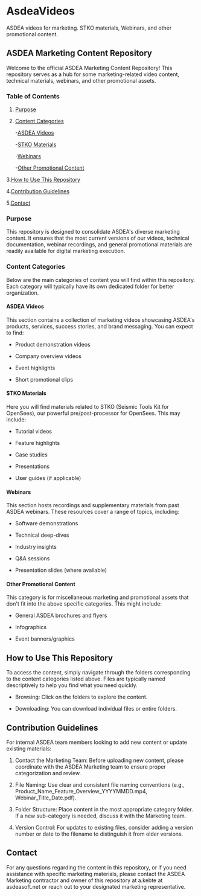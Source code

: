 # AsdeaVideos
ASDEA videos for marketing. STKO materials, Webinars, and other promotional content.
## ASDEA Marketing Content Repository 

Welcome to the official ASDEA Marketing Content Repository! This repository serves as a hub for some marketing-related video content, technical materials, webinars, and other promotional assets. 

### Table of Contents 

1. [Purpose](https://github.com/trovaseo/AsdeaVideos/edit/main/README.md#purpose)

2. [Content Categories](https://github.com/trovaseo/AsdeaVideos/edit/main/README.md#content-categories)

	-[ASDEA Videos](https://github.com/trovaseo/AsdeaVideos/edit/main/README.md#asdea-videos)

	-[STKO Materials](https://github.com/trovaseo/AsdeaVideos/edit/main/README.md#stko-materials) 

	-[Webinars](https://github.com/trovaseo/AsdeaVideos/edit/main/README.md#webinars) 

	-[Other Promotional Content](https://github.com/trovaseo/AsdeaVideos/edit/main/README.md#other-promotional-content)

3.[How to Use This Repository](https://github.com/trovaseo/AsdeaVideos/edit/main/README.md#how-to-use-this-repository) 

4.[Contribution Guidelines](https://github.com/trovaseo/AsdeaVideos/edit/main/README.md#contribution-guidelines) 

5.[Contact](https://github.com/trovaseo/AsdeaVideos/edit/main/README.md#contact)  

### Purpose 

This repository is designed to consolidate ASDEA's diverse marketing content. It ensures that the most current versions of our videos, technical documentation, webinar recordings, and general promotional materials are readily available for digital marketing execution. 

### Content Categories 

Below are the main categories of content you will find within this repository. Each category will typically have its own dedicated folder for better organization. 

#### ASDEA Videos 

This section contains a collection of marketing videos showcasing ASDEA's products, services, success stories, and brand messaging. You can expect to find: 

* Product demonstration videos 

* Company overview videos 

* Event highlights 

* Short promotional clips 

#### STKO Materials 

Here you will find materials related to STKO (Seismic Tools Kit for OpenSees), our powerful pre/post-processor for OpenSees. This may include: 

* Tutorial videos 

* Feature highlights 

* Case studies 

* Presentations 

* User guides (if applicable) 

#### Webinars 

This section hosts recordings and supplementary materials from past ASDEA webinars. These resources cover a range of topics, including: 

* Software demonstrations 

* Technical deep-dives 

* Industry insights 

* Q&A sessions 

* Presentation slides (where available) 

#### Other Promotional Content 

This category is for miscellaneous marketing and promotional assets that don't fit into the above specific categories. This might include: 

* General ASDEA brochures and flyers 

* Infographics 

* Event banners/graphics 

## How to Use This Repository 

To access the content, simply navigate through the folders corresponding to the content categories listed above. Files are typically named descriptively to help you find what you need quickly. 

* Browsing: Click on the folders to explore the content. 

* Downloading: You can download individual files or entire folders. 

## Contribution Guidelines 

For internal ASDEA team members looking to add new content or update existing materials: 

1. Contact the Marketing Team: Before uploading new content, please coordinate with the ASDEA Marketing team to ensure proper categorization and review. 

2. File Naming: Use clear and consistent file naming conventions (e.g., Product_Name_Feature_Overview_YYYYMMDD.mp4, Webinar_Title_Date.pdf). 

3. Folder Structure: Place content in the most appropriate category folder. If a new sub-category is needed, discuss it with the Marketing team. 

4. Version Control: For updates to existing files, consider adding a version number or date to the filename to distinguish it from older versions. 

## Contact 

For any questions regarding the content in this repository, or if you need assistance with specific marketing materials, please contact the ASDEA Marketing contractor and owner of this repository at a.kebte at asdeasoft.net or reach out to your designated marketing representative. 
